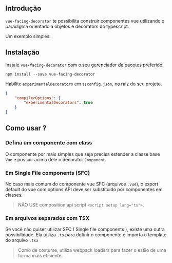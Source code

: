 ## Introdução

`vue-facing-decorator` te possibilita construir componentes vue utilizando o paradigma orientado a objetos e decorators do typescript.  

Um exemplo simples:

[](./code-what-it-is-example.ts ':include :type=code typescript')

## Instalação

Instale `vue-facing-decorator` com o seu gerenciador de pacotes preferido.

```
npm install --save vue-facing-decorator
```

Habilite `experimentalDecorators` em `tsconfig.json`, na raiz do seu projeto.

```json
{
    "compilerOptions": {
        "experimentalDecorators": true
    }
}
```

## Como usar ?

### Defina um componente com class

O componente por mais simples que seja precisa estender a classe base `Vue` e possuir acima dele o decorator `Component`.

[](./code-how-to-use-simplest-class-component.ts ':include :type=code typescript')


### Em Single File components (SFC)

No caso mais comum do componente vue SFC (arquivos `.vue`), o export default do vue com options API deve ser substituido por componentes em classes. 

[](./code-how-to-use-sfc.vue ':include :type=code vue')

> NÃO USE composition api script `<script setup lang="ts">`.

### Em arquivos separados com TSX

Se você não quiser utilizar SFC ( Single file components ), existe uma outra possibilidade. Ela utiliza `.ts` para definir o componente e importa o template do arquivo `.tsx`  

> Como de costume, utiliza webpack loaders para fazer o estilo de uma forma mais eficiente.

[](./code-separated-files-tsx/Comp.render.tsx ':include :type=code tsx')

[](./code-separated-files-tsx/Comp.ts ':include :type=code typescript')

[](./code-separated-files-tsx/style.css ':include :type=code css')
